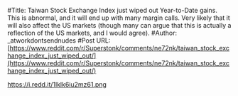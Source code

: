 #Title: Taiwan Stock Exchange Index just wiped out Year-to-Date gains. This is abnormal, and it will end up with many margin calls. Very likely that it will also affect the US markets (though many can argue that this is actually a reflection of the US markets, and I would agree).
#Author: _atworkdontsendnudes
#Post URL: [https://www.reddit.com/r/Superstonk/comments/ne72nk/taiwan_stock_exchange_index_just_wiped_out/](https://www.reddit.com/r/Superstonk/comments/ne72nk/taiwan_stock_exchange_index_just_wiped_out/)


https://i.redd.it/1lklk6iu2mz61.png